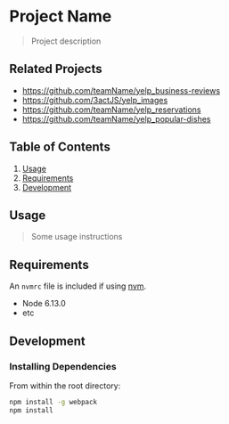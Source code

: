 # Project Name

> Project description

## Related Projects
  - https://github.com/teamName/yelp_business-reviews
  - https://github.com/3actJS/yelp_images
  - https://github.com/teamName/yelp_reservations
  - https://github.com/teamName/yelp_popular-dishes

## Table of Contents

1. [Usage](#Usage)
1. [Requirements](#requirements)
1. [Development](#development)

## Usage

> Some usage instructions

## Requirements

An `nvmrc` file is included if using [nvm](https://github.com/creationix/nvm).

- Node 6.13.0
- etc

## Development

### Installing Dependencies

From within the root directory:

```sh
npm install -g webpack
npm install
```

